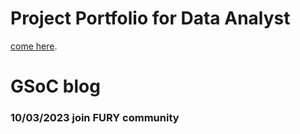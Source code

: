 # Project Portfolio for Data Analyst

[come here](./Portfolio.html).

# GSoC blog

### 10/03/2023 join FURY community
